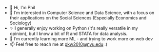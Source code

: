 - 👋 Hi, I’m Phil
- 👀 I’m interested in Computer Science and Data Science, with a focus on their applications on the Social Sciences (Especially Economics and Sociology)
- ✨ I generally enjoy working on Python (it's really versatile in my opinion), but I know a bit of R and STATA for data analysis.
- 🌱 I’m currently learning more ML - and trying to work more on web dev
- 📫 Feel free to reach me at pkw2010@nyu.edu :)

<!---
philwee/philwee is a ✨ special ✨ repository because its `README.md` (this file) appears on your GitHub profile.
You can click the Preview link to take a look at your changes.
--->
